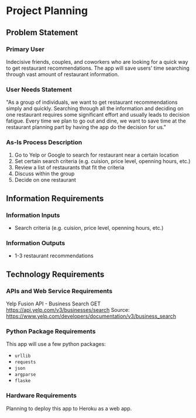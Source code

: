 # Project Planning

## Problem Statement

### Primary User
Indecisive friends, couples, and coworkers who are looking for a quick way to get restaurant recommendations. The app will save users' time searching through vast amount of restaurant information.

### User Needs Statement
"As a group of individuals, we want to get restaurant recommendations simply and quickly. Searching through all the information and deciding on one restaurant requires some significant effort and usually leads to decision fatigue. Every time we plan to go out and dine, we want to save time at the restaurant planning part by having the app do the decision for us." 

### As-Is Process Description
1. Go to Yelp or Google to search for restaurant near a certain location
2. Set certain search criteria (e.g. cuision, price level, openning hours, etc.)
3. Review a list of restaurants that fit the criteria
4. Discuss within the group
5. Decide on one restaurant

## Information Requirements

### Information Inputs
- Search criteria (e.g. cuision, price level, openning hours, etc.)

### Information Outputs
- 1-3 restaurant recommendations


## Technology Requirements

### APIs and Web Service Requirements

Yelp Fusion API - Business Search 
GET https://api.yelp.com/v3/businesses/search
Source: https://www.yelp.com/developers/documentation/v3/business_search

### Python Package Requirements

This app will use a few python packages:
- `urllib`
- `requests`
- `json`
- `argparse`
- `flaske`

### Hardware Requirements

Planning to deploy this app to Heroku as a web app.
